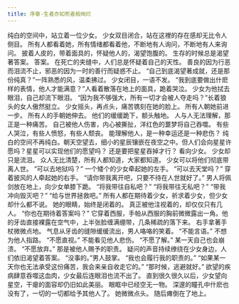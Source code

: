 ```yaml
---
title: 序章-生者亦如死者般绚烂
---
```


纯白的空间中，站立着一位少女。
少女双目闭合，站在这裡的存在感却无比令人侧目。
所有人都看着她，所有情绪都看着他，不断地有人询问，不断地有人来询问。
披着人皮的，带着面具的，怀疑他人的，渴望饱腹的。
生存的时候总是渴望著答案。
答案。
在死亡的夹缝中，人们总是怀疑着自己的天性。
善良的因为行恶而泪流不止，邪恶的因为一时的善行而疑惑不止。
“自己到底渴望著成就，还是那份纯真？”一阵熟悉的风，温柔拂过。
少女闭目，一语不发。
“我到底要做出什麽样的表情，他人才能满意？”人看着散落在地上的面具，跪着哭泣。
少女为他拭去眼泪，自己却流下眼泪。
“因为我不够强大，所有一切才会被人夺走吗？”长着狼头的女人傲然挺立。
少女摇头，再点头，痛苦镌刻在她的脸上。
所有人朝她前进一步。
所有人的手朝她伸去。
他们的缓缓跪下，额头触地。
人与人无法理解，那正是一种痛苦。
自己被他人伤害，内心被撕扯，洋红色的噩梦将自己吞噬。
有些人哭泣，有些人愤怒，有些人颓丧。
能理解他人，是一种幸运还是一种悲伤？
纯白的空间不再纯白。朝天空望去，细小的星辰镶嵌在夜空之中。但人们会向星星许愿吗？星星可以实现他们的愿望吗？
还是要把星星吞掉才行？
看向少女。
少女却只是流泪。
众人无比清楚，所有人都知道，大家都知道。
少女可以将他们彻底带离人世。
“可以去地狱吗？”
一个矮个的少女牵起她的左手。
“可以去天堂吗？”
穿着披风的人牵起她的右手。
“请你带我离开吧，只要不待在人世就好了。”
男人将佩剑放在地上，向少女单膝下跪。
“将我带往自私吧？”
“将我带往无私吧？”
“带我冲向毁灭吧？”
“给与世界拯救吧。”
所有人都在期待着少女，祈求着少女，但少女却什么都不说。
她的眼睛，始终是闭着的。
真正被他注视着的，却仅仅只有几人。
“你也在期待着答案吗？”
它穿着西服，手帕从西服的胸前微微露出一角。他的牙齿直接裸露在空气中，上半张脸缠满绷带，几条稀疏的落下来。
右手拿著手杖微微点地。
气息从牙齿的缝隙缓缓流出，男人咯咯的笑着。
“不能言语。”
不想为他人指路。
“不愿直视。”
不能看见他人悲伤。
“不愿了解。”
某一天自己也会崩溃。
“不愿放弃。”
那是被他人赐予的职责。
疑问的声音持续缭绕在少女身边，人们依旧渴望着答案。
“没事的。”男人鼓掌。
“我也会履行我的职责的。”
“如果某一天你也无法承受这份痛苦，我会来亲自收走它的。”
“那时候，逃避就好。”
欲望的疾病肆意吞噬这血肉，少女最后连眼泪也流不出了。
直到很久很久以后，少女望向星空，干瘪的面容却仍旧如此美丽。
眼眶中已经空无一物。
深邃的瞳孔中什麽也没有了，一切的一切都给予其他人了。
她微微点头。
随后瘫倒在了地上。
